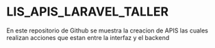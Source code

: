 # LIS_APIS_LARAVEL_TALLER
En este repositorio de Github se muestra la creacion de APIS las cuales realizan acciones que estan entre la interfaz y el backend
